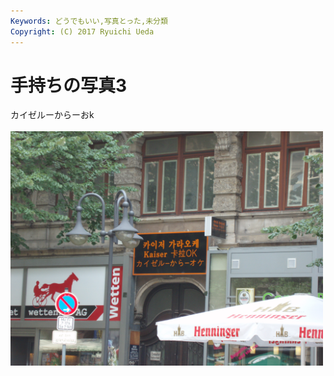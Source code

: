 ```yaml
---
Keywords: どうでもいい,写真とった,未分類
Copyright: (C) 2017 Ryuichi Ueda
---
```


# 手持ちの写真3
カイゼルーからーおk<br />
<br />
<a href="P7270083.jpg"><img src="P7270083.jpg" alt="OLYMPUS DIGITAL CAMERA" width="500" class="aligncenter size-full wp-image-485" /></a>
